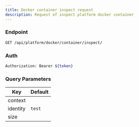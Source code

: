 ```yaml
---
title: Docker container inspect request
description: Request of inspect platform docker container
---
```


### Endpoint

```bash
GET /api/platform/docker/container/inspect/
```

### Auth

```bash
Authorization: Bearer ${token}
```

### Query Parameters

| Key | Default |
|-----|---------|
| context |  |
| identity | `test` |
| size |  |

